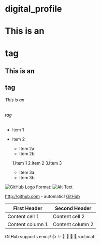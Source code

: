 # digital_profile
# This is an <h1> tag
## This is an <h2> tag
###### This is an <h6> tag
 
* Item 1
* Item 2
  * Item 2a
   * Item 2b
   
   1.Item 1
   2.Item 2
   3.Item 3
    * Item 3a
    * Item 3b
    
![GitHub Logo](/images/logo.png)
Format: ![Alt Text](url)

http://github.com - automatic!
[GitHub](http://github.com)

First Header | Second Header
------------ | -------------
Content cell 1 | Content cell 2
Content column 1 | Content column 2

GitHub supports emoji!
:+1: :sparkles: :camel: :tada:
:rocket: :metal: :octocat:
